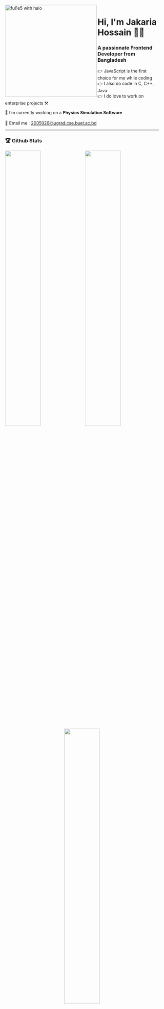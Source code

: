 <br />
<img src="https://i.imgur.com/68mbMBg.gif" align="left" width="300" alt="ful1e5 with halo"/>

# Hi, I'm Jakaria Hossain 🙋‍♂

<h3 align="left">A passionate Frontend Developer from Bangladesh</h3>

👉 JavaScript is the first choice for me while coding </br>
👉 I also do code in C, C++, Java </br>
👉 I do love to work on enterprise projects ⚒ </br>

🌱 I’m currently working on a **Physics Simulation Software**
<br/>
<br/>
📧 Email me : 2005026@ugrad.cse.buet.ac.bd
</br>

---

### 🏆 Github Stats

  <img  src="https://github-readme-stats.vercel.app/api?username=Jakaria44&show_icons=true&hide_border=true&theme=dark" width="48%" align="right" >
  <img  src="https://github-readme-streak-stats.herokuapp.com/?user=Jakaria44&theme=dark&show_icons=true&hide_border=true" width="48%" >

  <p align="center">
    <img src = "https://github-readme-stats.vercel.app/api/top-langs/?username=Jakaria44&theme=dark&show_icons=true&hide_border=true&layout=compact" width="48%"/>
  </p>

---

![Metrics](https://metrics.lecoq.io/jakaria44?template=classic&achievements=1&repositories=1&isocalendar=1&base=header%2C%20activity%2C%20community%2C%20repositories%2C%20metadata&base.indepth=false&base.hireable=false&base.skip=false&repositories.batch=100&repositories.forks=false&repositories.affiliations=owner&isocalendar=false&isocalendar.duration=half-year&repositories=false&repositories.pinned=2&repositories.starred=0&repositories.random=0&repositories.order=featured%2C%20pinned%2C%20starred%2C%20random&achievements=false&achievements.threshold=C&achievements.secrets=true&achievements.display=detailed&achievements.limit=0&config.timezone=Asia%2FDhaka)

### 📫 Let's Connect

Feel free to reach out to me through [LinkedIn](https://www.facebook.com/jakaria.hossain.359126) or [Twitter](https://twitter.com/Jakaria1A). I'm always excited to connect with fellow developers and tech enthusiasts.

### 📚 Check Out My Work

Explore my GitHub repositories to see some of my projects and contributions. If you find something interesting, don't forget to star and fork the repositories!

### 🌟 Thank You

Thanks for visiting my GitHub profile. If you have any questions or want to collaborate on a project, feel free to reach out. Let's build something amazing together! 😄

---
